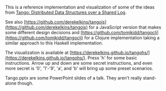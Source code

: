 This is a reference implementation and visualization of some of the ideas from [Tango: Distributed Data Structures over a Shared Log](http://dl.acm.org/citation.cfm?id=2522732).

See also [https://github.com/derekelkins/tangojs](https://github.com/derekelkins/tangojs) for a JavaScript version that makes some different design decisions and [https://github.com/tomjkidd/tangoclj](https://github.com/tomjkidd/tangoclj) for a Clojure implementation taking a similar approach to this Haskell implementation.

The visualization is available at [https://derekelkins.github.io/tangohs/](https://derekelkins.github.io/tangohs/).  Press 'h' for some basic instructions.  Arrow up and down are some secret instructions, and even more secret is '0', '1'-'9', 'a', and 'b' will bring up some preset scenarios.

Tango.pptx are some PowerPoint slides of a talk.  They aren't really stand-alone though.
